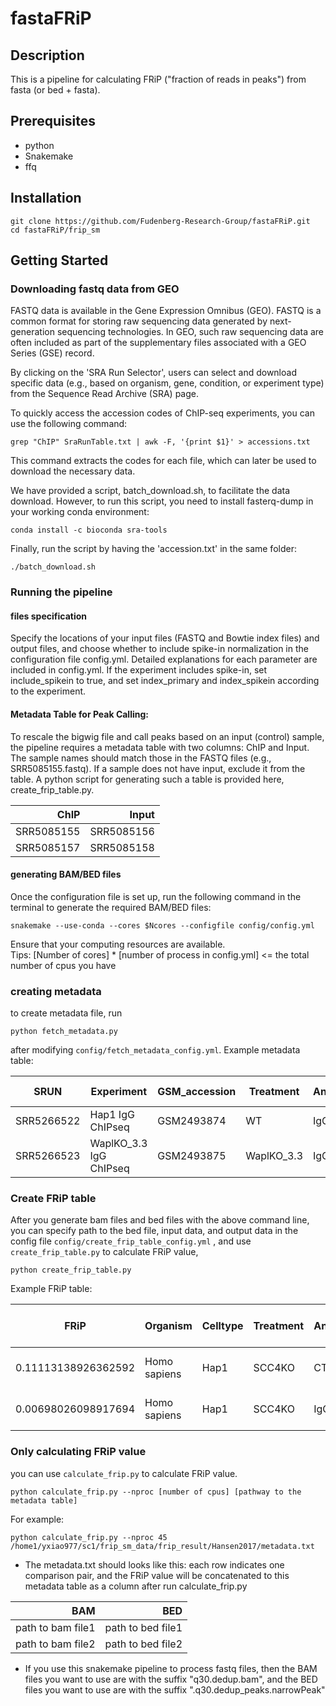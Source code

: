 # fastaFRiP

## Description
This is a pipeline for calculating FRiP ("fraction of reads in peaks") from fasta (or bed + fasta).

## Prerequisites
- python
- Snakemake
- ffq

## Installation
```
git clone https://github.com/Fudenberg-Research-Group/fastaFRiP.git
cd fastaFRiP/frip_sm
```
## Getting Started

### Downloading fastq data from GEO
FASTQ data is available in the Gene Expression Omnibus (GEO). FASTQ is a common format for storing raw sequencing data generated by next-generation sequencing technologies. In GEO, such raw sequencing data are often included as part of the supplementary files associated with a GEO Series (GSE) record. 

By clicking on the 'SRA Run Selector', users can select and download specific data (e.g., based on organism, gene, condition, or experiment type) from the Sequence Read Archive (SRA) page.

To quickly access the accession codes of ChIP-seq experiments, you can use the following command:
```
grep "ChIP" SraRunTable.txt | awk -F, '{print $1}' > accessions.txt
```
This command extracts the codes for each file, which can later be used to download the necessary data.

We have provided a script, batch_download.sh, to facilitate the data download. However, to run this script, you need to install fasterq-dump in your working conda environment:
```
conda install -c bioconda sra-tools
```
Finally, run the script by having the 'accession.txt' in the same folder:
```
./batch_download.sh
```

### Running the pipeline

#### files specification
Specify the locations of your input files (FASTQ and Bowtie index files) and output files, and choose whether to include spike-in normalization in the configuration file config.yml. Detailed explanations for each parameter are included in config.yml. 
If the experiment includes spike-in, set include_spikein to true, and set index_primary and index_spikein according to the experiment.

#### Metadata Table for Peak Calling:
To rescale the bigwig file and call peaks based on an input (control) sample, the pipeline requires a metadata table with two columns: ChIP and Input. The sample names should match those in the FASTQ files (e.g., SRR5085155.fastq). If a sample does not have input, exclude it from the table.
A python script for generating such a table is provided here, create_frip_table.py.

<center>

|        ChIP|       Input|
|-----------:|-----------:|
| SRR5085155 | SRR5085156 |
| SRR5085157 | SRR5085158 |
</center>

#### generating BAM/BED files

Once the configuration file is set up, run the following command in the terminal to generate the required BAM/BED files:

```
snakemake --use-conda --cores $Ncores --configfile config/config.yml
```
Ensure that your computing resources are available.\
  Tips: [Number of cores] * [number of process in config.yml] <= the total number of cpus you have

### creating metadata 
to create metadata file, run
```
python fetch_metadata.py
```
after modifying `config/fetch_metadata_config.yml`. 
Example metadata table:

<center>

| SRUN       | Experiment                | GSM_accession | Treatment  | Antibody | Celltype | Organism    | Peak BED | author_year   | GEO       |
|------------|---------------------------|---------------|------------|----------|----------|-------------|----------|---------------|-----------|
| SRR5266522 | Hap1 IgG ChIPseq          | GSM2493874    | WT         | IgG      | Hap1     | Homo sapiens| CTCF     | Haarhuis_2017 | GSE90994  |
| SRR5266523 | WaplKO_3.3 IgG ChIPseq    | GSM2493875    | WaplKO_3.3 | IgG      | Hap1     | Homo sapiens| CTCF     | Haarhuis_2017 | GSE90994  |
</center>

### Create FRiP table
After you generate bam files and bed files with the above command line, you can specify path to the bed file, input data, and output data in the config file `config/create_frip_table_config.yml` , and use `create_frip_table.py` to calculate FRiP value, 
```
python create_frip_table.py
```
 Example FRiP table:
 
<center>

| FRiP              | Organism      | Celltype | Treatment | Antibody | Peak BED | author_year   | SRUN       | peaks-SRA   | GEO       | Experiment              | FRiP enrichment | #Peaks | Total #basepairs in peaks | Total #reads |
|-------------------|---------------|----------|-----------|----------|----------|---------------|------------|-------------|-----------|-------------------------|-----------------|--------|----------------------------|--------------|
| 0.11113138926362592 | Homo sapiens | Hap1     | SCC4KO    | CTCF     | CTCF     | Haarhuis_2017 | SRR5266528 | SRR5266528  | GSE90994  | SCC4KO CTCF ChIPseq     | 27.17470160067354 | 37415  | 12677501                   | 19977713     |
| 0.00698026098917694 | Homo sapiens | Hap1     | SCC4KO    | IgG      | CTCF     | Haarhuis_2017 | SRR5266524 | SRR5266528  | GSE90994  | SCC4KO IgG ChIPseq      | 1.7068670762832925 | 37415  | 12677501                   | 14485275     |
</center>

### Only calculating FRiP value
you can use `calculate_frip.py` to calculate FRiP value.
```
python calculate_frip.py --nproc [number of cpus] [pathway to the metadata table]
```
For example:
```
python calculate_frip.py --nproc 45 /home1/yxiao977/sc1/frip_sm_data/frip_result/Hansen2017/metadata.txt
```
* The metadata.txt should looks like this: each row indicates one comparison pair, and the FRiP value will be concatenated to this metadata table as a column after run calculate_frip.py

<center>

|                BAM|                BED|
|------------------:|------------------:|
| path to bam file1 | path to bed file1 |
| path to bam file2 | path to bed file2 |

</center>

* If you use this snakemake pipeline to process fastq files, then the BAM files you want to use are with the suffix "q30.dedup.bam", and the BED files you want to use are with the suffix ".q30.dedup_peaks.narrowPeak"

       
